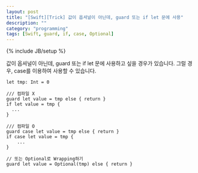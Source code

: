 ```yaml
---
layout: post
title: "[Swift][Trick] 값이 옵셔널이 아닌데, guard 또는 if let 문에 사용"
description: ""
category: "programming"
tags: [Swift, guard, if, case, Optional]
---
```

{% include JB/setup %}

값이 옵셔널이 아닌데, guard 또는 if let 문에 사용하고 싶을 경우가 있습니다. 그럴 경우, case를 이용하여 사용할 수 있습니다.

```
let tmp: Int = 0

/// 컴파일 X
guard let value = tmp else { return }
if let value = tmp {
  ...
}

/// 컴파일 O
guard case let value = tmp else { return }
if case let value = tmp {
	...
}

// 또는 Optional로 Wrapping하기
guard let value = Optional(tmp) else { return }
```
